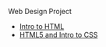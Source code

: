 Web Design Project




<ul>

<li><a href= "Intro_/index.html" target="_blank">Intro to HTML</a></li>
<li><a href= "html5_to_intro_css" target="_blank">HTML5 and Intro to CSS</a></lu>

</ul>